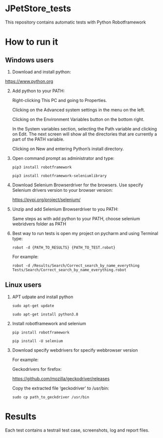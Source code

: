 # JPetStore_tests
This repository contains automatic tests with Python Robotframework

# How to run it

## Windows users

1. Download and install python:

  https://www.python.org

2. Add python to your PATH:

      Right-clicking This PC and going to Properties.

      Clicking on the Advanced system settings in the menu on the left.

      Clicking on the Environment Variables button on the bottom right.

      In the System variables section, selecting the Path variable and clicking on Edit. The next screen will show all the directories that are currently a part of the PATH variable.

      Clicking on New and entering Python’s install directory.

3. Open command prompt as administrator and type:

      ```pip3 install robotframework```

      ```pip3 install robotframework-seleniumlibrary```

4. Download Selenium Browserdriver for the browsers. Use specify Selenium drivers version to your browser version:

      https://pypi.org/project/selenium/

5. Unzip and add Selenium Browserdriver to you PATH:

      Same steps as with add python to your PATH, choose selenium webridvers folder as PATH
      
6. Best way to run tests is open my project on pycharm and using Terminal type:

      ```robot -d {PATH_TO_RESULTS} {PATH_TO_TEST.robot}```
     
      For example:
      
      ```robot -d /Results/Search/Correct_search_by_name_everything Tests/Search/Correct_search_by_name_everything.robot```

## Linux users

1. APT udpate and install python

      ```sudo apt-get update```

      ```sudo apt-get install python3.8```
  
2. Install robotframework and selenium
  
      ```pip install robotframework```

      ```pip install -U selenium```
  
3. Download specify webdrivers for specify webbrowser version

      For example:

      Geckodrivers for firefox:

      https://github.com/mozilla/geckodriver/releases

      Copy the extracted file ‘geckodriver’ to /usr/bin:

      ```sudo cp path_to_geckdriver /usr/bin```


# Results

  Each test contains a testrail test case, screenshots, log and report files.

